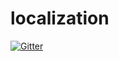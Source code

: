 # localization

[![Gitter](https://badges.gitter.im/backdrop-ops/localization.svg)](https://gitter.im/backdrop-ops/localization?utm_source=badge&utm_medium=badge&utm_campaign=pr-badge&utm_content=badge)